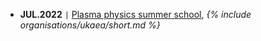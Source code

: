 - **JUL.2022** <code>&#124;</code> [Plasma physics summer school](https://culhamsummerschool.org.uk/), *{% include organisations/ukaea/short.md %}*